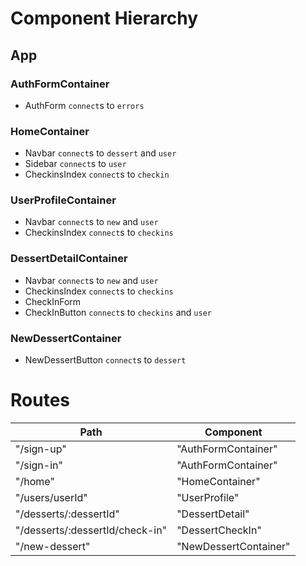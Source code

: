 # Component Hierarchy

## App

### AuthFormContainer
 + AuthForm `connect`s to `errors`

### HomeContainer
  + Navbar `connect`s to `dessert` and `user`
  + Sidebar `connect`s to `user`
  + CheckinsIndex `connect`s to `checkin`

### UserProfileContainer
 + Navbar `connect`s to `new` and `user`
 + CheckinsIndex `connect`s to `checkins`

### DessertDetailContainer
 + Navbar `connect`s to `new` and `user`
 + CheckinsIndex `connect`s to `checkins`
 + CheckInForm
 + CheckInButton `connect`s to `checkins` and `user`

### NewDessertContainer
  + NewDessertButton `connect`s to `dessert`


# Routes

| Path                             | Component             |
| ---------------------------------|-----------------------|
| "/sign-up"                       | "AuthFormContainer"   |
| "/sign-in"                       | "AuthFormContainer"   |
| "/home"                          | "HomeContainer"       |
| "/users/userId"                  | "UserProfile"         |
| "/desserts/:dessertId"           | "DessertDetail"       |
| "/desserts/:dessertId/check-in"  | "DessertCheckIn"      |
| "/new-dessert"                   | "NewDessertContainer" |
